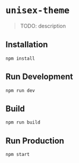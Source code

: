 # `unisex-theme`

> TODO: description

## Installation

```
npm install
```

## Run Development

```
npm run dev
```

## Build

```
npm run build
```

## Run Production

```
npm start
```

